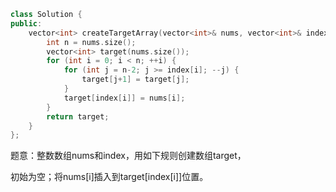 ```CPP
class Solution {
public:
    vector<int> createTargetArray(vector<int>& nums, vector<int>& index) {
        int n = nums.size();
        vector<int> target(nums.size());
        for (int i = 0; i < n; ++i) {
            for (int j = n-2; j >= index[i]; --j) {
                target[j+1] = target[j];
            }
            target[index[i]] = nums[i];
        }
        return target;
    }
};
```

题意：整数数组nums和index，用如下规则创建数组target，

初始为空；将nums[i]插入到target[index[i]]位置。